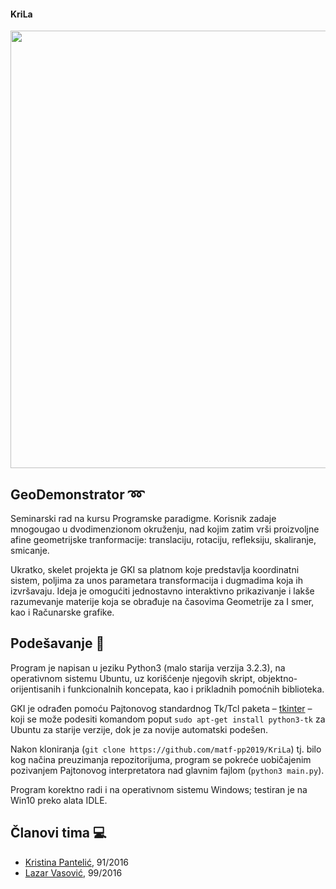 #### KriLa
<img width="700" src="https://raw.githubusercontent.com/matf-pp2019/KriLa/master/2019_04_29.png">

## GeoDemonstrator :loop:
Seminarski rad na kursu Programske paradigme. Korisnik zadaje mnogougao u dvodimenzionom okruženju, nad kojim zatim vrši proizvoljne afine geometrijske tranformacije: translaciju, rotaciju, refleksiju, skaliranje, smicanje.

Ukratko, skelet projekta je GKI sa platnom koje predstavlja koordinatni sistem, poljima za unos parametara transformacija i dugmadima koja ih izvršavaju. Ideja je omogućiti jednostavno interaktivno prikazivanje i lakše razumevanje materije koja se obrađuje na časovima Geometrije za I smer, kao i Računarske grafike.

## Podešavanje :memo:
Program je napisan u jeziku Python3 (malo starija verzija 3.2.3), na operativnom sistemu Ubuntu, uz korišćenje njegovih skript, objektno-orijentisanih i funkcionalnih koncepata, kao i prikladnih pomoćnih biblioteka.

GKI je odrađen pomoću Pajtonovog standardnog Tk/Tcl paketa – [tkinter](https://docs.python.org/3/library/tkinter.html) – koji se može podesiti komandom poput `sudo apt-get install python3-tk` za Ubuntu za starije verzije, dok je za novije automatski podešen.

Nakon kloniranja (`git clone https://github.com/matf-pp2019/KriLa`) tj. bilo kog načina preuzimanja repozitorijuma, program se pokreće uobičajenim pozivanjem Pajtonovog interpretatora nad glavnim fajlom (`python3 main.py`).

Program korektno radi i na operativnom sistemu Windows; testiran je na Win10 preko alata IDLE.

## Članovi tima :computer:
* [Kristina Pantelić](https://github.com/beskonacnost), 91/2016
* [Lazar Vasović](https://github.com/matfija), 99/2016

